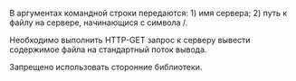 В аргументах командной строки передаются: 1) имя сервера; 2) путь к файлу на сервере, начинающися с символа /.

Необходимо выполнить HTTP-GET запрос к серверу вывести содержимое файла на стандартный поток вывода.

Запрещено использовать сторонние библиотеки.
